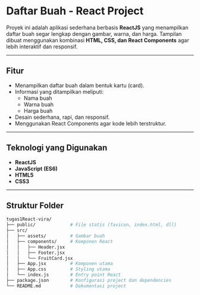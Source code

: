 # Daftar Buah - React Project

Proyek ini adalah aplikasi sederhana berbasis **ReactJS** yang menampilkan daftar buah segar lengkap dengan gambar, warna, dan harga. Tampilan dibuat menggunakan kombinasi **HTML, CSS, dan React Components** agar lebih interaktif dan responsif.

---

## Fitur
- Menampilkan daftar buah dalam bentuk kartu (card).
- Informasi yang ditampilkan meliputi:
  - Nama buah
  - Warna buah
  - Harga buah
- Desain sederhana, rapi, dan responsif.
- Menggunakan React Components agar kode lebih terstruktur.

---

## Teknologi yang Digunakan
- **ReactJS**
- **JavaScript (ES6)**
- **HTML5**
- **CSS3**

---

## Struktur Folder
```bash
tugas1React-vira/
├── public/             # File statis (favicon, index.html, dll)
├── src/
│   ├── assets/         # Gambar buah
│   ├── components/     # Komponen React
│   │   ├── Header.jsx
│   │   ├── Footer.jsx
│   │   └── FruitCard.jsx
│   ├── App.jsx         # Komponen utama
│   ├── App.css         # Styling utama
│   └── index.js        # Entry point React
├── package.json        # Konfigurasi project dan dependencies
└── README.md           # Dokumentasi project
